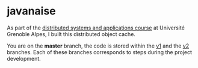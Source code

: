 # javanaise

As part of the [distributed systems and applications course](http://lig-membres.imag.fr/boyer/html/Documents/cours/JAVANAISE/index.htm) at Université Grenoble Alpes, I built this distributed object cache.

You are on the **master** branch, the code is stored within the [v1](https://github.com/m5r/javanaise/tree/v1) and the [v2](https://github.com/m5r/javanaise/tree/v2) branches. Each of these branches corresponds to steps during the project development.
